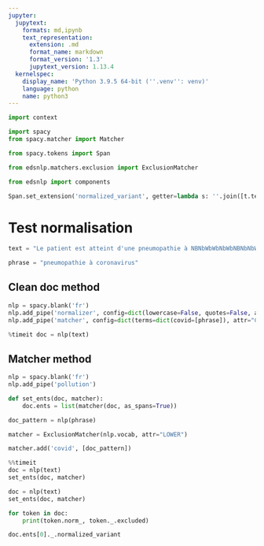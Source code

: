 ```yaml
---
jupyter:
  jupytext:
    formats: md,ipynb
    text_representation:
      extension: .md
      format_name: markdown
      format_version: '1.3'
      jupytext_version: 1.13.4
  kernelspec:
    display_name: 'Python 3.9.5 64-bit (''.venv'': venv)'
    language: python
    name: python3
---
```


```python
import context
```

```python
import spacy
from spacy.matcher import Matcher
```

```python
from spacy.tokens import Span
```

```python
from edsnlp.matchers.exclusion import ExclusionMatcher
```

```python
from edsnlp import components
```

```python
Span.set_extension('normalized_variant', getter=lambda s: ''.join([t.text + t.whitespace_ for t in s if not t._.excluded]).rstrip(' '))
```

# Test normalisation

```python
text = "Le patient est atteint d'une pneumopathie à NBNbWbWbNbWbNBNbNbWbWbNBNbWbNbNbWbNBNbWbNbNB coronavirus"
```

```python
phrase = "pneumopathie à coronavirus"
```

## Clean doc method

```python
nlp = spacy.blank('fr')
nlp.add_pipe('normalizer', config=dict(lowercase=False, quotes=False, accents=False, pollution=True))
nlp.add_pipe('matcher', config=dict(terms=dict(covid=[phrase]), attr="CUSTOM_NORM"))
```

```python
%timeit doc = nlp(text)
```

## Matcher method

```python
nlp = spacy.blank('fr')
nlp.add_pipe('pollution')
```

```python
def set_ents(doc, matcher):
    doc.ents = list(matcher(doc, as_spans=True))
```

```python
doc_pattern = nlp(phrase)
```

```python
matcher = ExclusionMatcher(nlp.vocab, attr="LOWER")
```

```python
matcher.add('covid', [doc_pattern])
```

```python
%%timeit
doc = nlp(text)
set_ents(doc, matcher)
```

```python
doc = nlp(text)
set_ents(doc, matcher)
```

```python
for token in doc:
    print(token.norm_, token._.excluded)
```

```python
doc.ents[0]._.normalized_variant
```

```python

```
